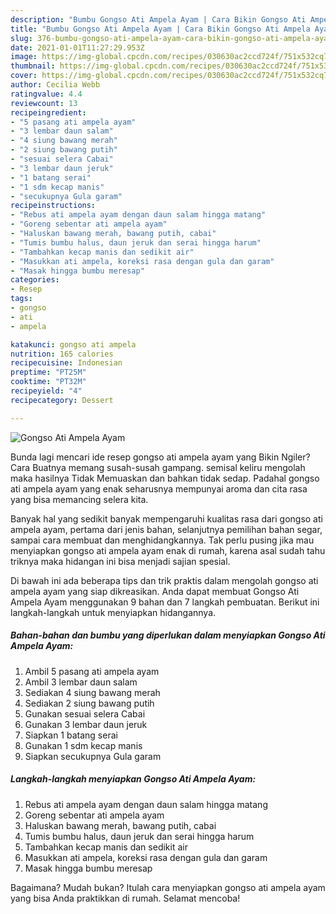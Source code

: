 ```yaml
---
description: "Bumbu Gongso Ati Ampela Ayam | Cara Bikin Gongso Ati Ampela Ayam Yang Enak dan Simpel"
title: "Bumbu Gongso Ati Ampela Ayam | Cara Bikin Gongso Ati Ampela Ayam Yang Enak dan Simpel"
slug: 376-bumbu-gongso-ati-ampela-ayam-cara-bikin-gongso-ati-ampela-ayam-yang-enak-dan-simpel
date: 2021-01-01T11:27:29.953Z
image: https://img-global.cpcdn.com/recipes/030630ac2ccd724f/751x532cq70/gongso-ati-ampela-ayam-foto-resep-utama.jpg
thumbnail: https://img-global.cpcdn.com/recipes/030630ac2ccd724f/751x532cq70/gongso-ati-ampela-ayam-foto-resep-utama.jpg
cover: https://img-global.cpcdn.com/recipes/030630ac2ccd724f/751x532cq70/gongso-ati-ampela-ayam-foto-resep-utama.jpg
author: Cecilia Webb
ratingvalue: 4.4
reviewcount: 13
recipeingredient:
- "5 pasang ati ampela ayam"
- "3 lembar daun salam"
- "4 siung bawang merah"
- "2 siung bawang putih"
- "sesuai selera Cabai"
- "3 lembar daun jeruk"
- "1 batang serai"
- "1 sdm kecap manis"
- "secukupnya Gula garam"
recipeinstructions:
- "Rebus ati ampela ayam dengan daun salam hingga matang"
- "Goreng sebentar ati ampela ayam"
- "Haluskan bawang merah, bawang putih, cabai"
- "Tumis bumbu halus, daun jeruk dan serai hingga harum"
- "Tambahkan kecap manis dan sedikit air"
- "Masukkan ati ampela, koreksi rasa dengan gula dan garam"
- "Masak hingga bumbu meresap"
categories:
- Resep
tags:
- gongso
- ati
- ampela

katakunci: gongso ati ampela 
nutrition: 165 calories
recipecuisine: Indonesian
preptime: "PT25M"
cooktime: "PT32M"
recipeyield: "4"
recipecategory: Dessert

---
```



![Gongso Ati Ampela Ayam](https://img-global.cpcdn.com/recipes/030630ac2ccd724f/751x532cq70/gongso-ati-ampela-ayam-foto-resep-utama.jpg)

Bunda lagi mencari ide resep gongso ati ampela ayam yang Bikin Ngiler? Cara Buatnya memang susah-susah gampang. semisal keliru mengolah maka hasilnya Tidak Memuaskan dan bahkan tidak sedap. Padahal gongso ati ampela ayam yang enak seharusnya mempunyai aroma dan cita rasa yang bisa memancing selera kita.

Banyak hal yang sedikit banyak mempengaruhi kualitas rasa dari gongso ati ampela ayam, pertama dari jenis bahan, selanjutnya pemilihan bahan segar, sampai cara membuat dan menghidangkannya. Tak perlu pusing jika mau menyiapkan gongso ati ampela ayam enak di rumah, karena asal sudah tahu triknya maka hidangan ini bisa menjadi sajian spesial.




Di bawah ini ada beberapa tips dan trik praktis dalam mengolah gongso ati ampela ayam yang siap dikreasikan. Anda dapat membuat Gongso Ati Ampela Ayam menggunakan 9 bahan dan 7 langkah pembuatan. Berikut ini langkah-langkah untuk menyiapkan hidangannya.

<!--inarticleads1-->

##### Bahan-bahan dan bumbu yang diperlukan dalam menyiapkan Gongso Ati Ampela Ayam:

1. Ambil 5 pasang ati ampela ayam
1. Ambil 3 lembar daun salam
1. Sediakan 4 siung bawang merah
1. Sediakan 2 siung bawang putih
1. Gunakan sesuai selera Cabai
1. Gunakan 3 lembar daun jeruk
1. Siapkan 1 batang serai
1. Gunakan 1 sdm kecap manis
1. Siapkan secukupnya Gula garam




<!--inarticleads2-->

##### Langkah-langkah menyiapkan Gongso Ati Ampela Ayam:

1. Rebus ati ampela ayam dengan daun salam hingga matang
1. Goreng sebentar ati ampela ayam
1. Haluskan bawang merah, bawang putih, cabai
1. Tumis bumbu halus, daun jeruk dan serai hingga harum
1. Tambahkan kecap manis dan sedikit air
1. Masukkan ati ampela, koreksi rasa dengan gula dan garam
1. Masak hingga bumbu meresap




Bagaimana? Mudah bukan? Itulah cara menyiapkan gongso ati ampela ayam yang bisa Anda praktikkan di rumah. Selamat mencoba!
